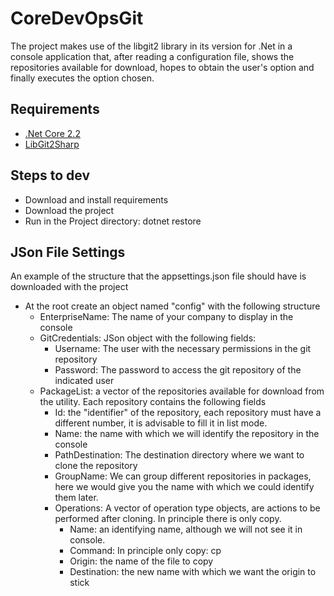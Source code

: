 # CoreDevOpsGit

The project makes use of the libgit2 library in its version for .Net in a console application that, after reading a configuration file, shows the repositories available for download, hopes to obtain the user's option and finally executes the option chosen.

## Requirements

* [.Net Core 2.2](https://dotnet.microsoft.com/download/dotnet-core/2.2)
* [LibGit2Sharp](https://github.com/libgit2/libgit2sharp)

## Steps to dev

* Download and install requirements
* Download the project
* Run in the Project directory: dotnet restore

## JSon File Settings

An example of the structure that the appsettings.json file should have is downloaded with the project

* At the root create an object named "config" with the following structure
  * EnterpriseName: The name of your company to display in the console
  * GitCredentials: JSon object with the following fields:
    * Username: The user with the necessary permissions in the git repository
    * Password: The password to access the git repository of the indicated user
  * PackageList: a vector of the repositories available for download from the utility. Each repository contains the following fields
    * Id: the "identifier" of the repository, each repository must have a different number, it is advisable to fill it in list mode.
    * Name: the name with which we will identify the repository in the console
    * PathDestination: The destination directory where we want to clone the repository
    * GroupName: We can group different repositories in packages, here we would give you the name with which we could identify them later.
    * Operations: A vector of operation type objects, are actions to be performed after cloning. In principle there is only copy.
      * Name: an identifying name, although we will not see it in console.
      * Command: In principle only copy: cp
      * Origin: the name of the file to copy
      * Destination: the new name with which we want the origin to stick
